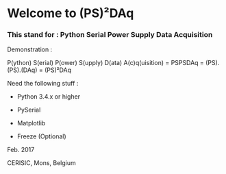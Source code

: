 # Welcome to (PS)²DAq

### This stand for : Python Serial Power Supply Data Acquisition

Demonstration : 


P(ython) S(erial) P(ower) S(upply) D(ata) A(c)q(uisition) = PSPSDAq
= (PS).(PS).(DAq) = (PS)²DAq


Need the following stuff : 

- Python 3.4.x or higher

- PySerial

- Matplotlib

- Freeze (Optional)


Feb. 2017

CERISIC, Mons, Belgium
